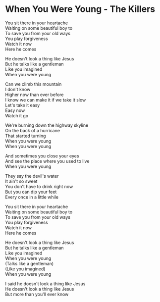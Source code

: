 # When You Were Young - The Killers

You sit there in your heartache\
Waiting on some beautiful boy to\
To save you from your old ways\
You play forgiveness\
Watch it now\
Here he comes

He doesn't look a thing like Jesus\
But he talks like a gentleman\
Like you imagined\
When you were young

Can we climb this mountain\
I don't know\
Higher now than ever before\
I know we can make it if we take it slow\
Let's take it easy\
Easy now\
Watch it go

We're burning down the highway skyline\
On the back of a hurricane\
That started turning\
When you were young\
When you were young

And sometimes you close your eyes\
And see the place where you used to live\
When you were young

They say the devil's water\
It ain't so sweet\
You don't have to drink right now\
But you can dip your feet\
Every once in a little while

You sit there in your heartache\
Waiting on some beautiful boy to\
To save you from your old ways\
You play forgiveness\
Watch it now\
Here he comes

He doesn't look a thing like Jesus\
But he talks like a gentleman\
Like you imagined\
When you were young\
(Talks like a gentleman)\
(Like you imagined)\
When you were young

I said he doesn't look a thing like Jesus\
He doesn't look a thing like Jesus\
But more than you'll ever know